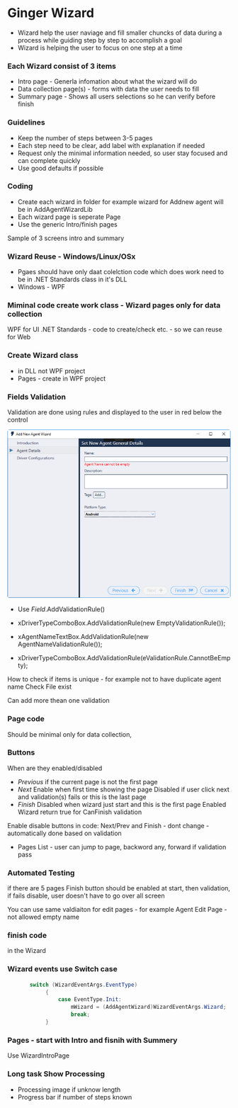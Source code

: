 # Ginger Wizard

- Wizard help the user naviage and fill smaller chuncks of data during a process while guiding step by step to accomplish a goal
- Wizard is helping the user to focus on one step at a time


### Each Wizard consist of 3 items
- Intro page - Generla infomation about what the wizard will do
- Data collection page(s) - forms with data the user needs to fill
- Summary page - Shows all users selections so he can verify before finish

### Guidelines
- Keep the number of steps between 3-5 pages
- Each step need to be clear, add label with explanation if needed
- Request only the minimal information needed, so user stay focused and can complete quickly
- Use good defaults if possible

### Coding
- Create each wizard in folder for example wizard for Addnew agent will be in AddAgentWizardLib
- Each wizard page is seperate Page
- Use the generic Intro/finish pages

Sample of 3 screens intro and summary


### Wizard Reuse - Windows/Linux/OSx
- Pgaes should have only daat colelction
code which does work need to be in .NET Standards class in it's DLL
- Windows - WPF

### Miminal code create work class - Wizard pages only for data collection
WPF for UI
.NET Standards - code to create/check etc. - so we can reuse for Web

### Create Wizard class

- in DLL not WPF project
- Pages - create in WPF project

### Fields Validation

Validation are done using rules and displayed to the user in red below the control

![alt text](../images/AddAgentWizradAgnetDetails.png?raw=true)

- Use *Field*.AddValidationRule()

- xDriverTypeComboBox.AddValidationRule(new EmptyValidationRule());

- xAgentNameTextBox.AddValidationRule(new AgentNameValidationRule());

- xDriverTypeComboBox.AddValidationRule(eValidationRule.CannotBeEmpty);


How to check if items is unique - for example not to have duplicate agent name
Check File exist

Can add more thean one validation

### Page code
Should be minimal only for data collection, 

### Buttons

When are they enabled/disabled
- *Previous* if the current page is not the first page
- *Next* Enable when first time showing the page
         Disabled if user click next and validation(s) fails or this is the last page
- *Finish* Disabled when wizard just start and this is the first page
              Enabled Wizard return true for CanFinish validation

Enable disable buttons in code:
Next/Prev and Finish - dont change - automatically done based on validation

- Pages List - user can jump to page, backword any, forward if validation pass

### Automated Testing

if there are 5 pages Finish button should be enabled at start, then validation, if fails disable, user doesn't have to go over all screen

You can use same valdiaiton for edit pages - for example Agent Edit Page - not allowed empty name


### finish code
in the Wizard

### Wizard events use Switch case


```cs
       switch (WizardEventArgs.EventType)
            {
                case EventType.Init:
                    mWizard = (AddAgentWizard)WizardEventArgs.Wizard;                    
                    break;
            }
```

### Pages - start with Intro and fisnih with Summery
Use WizardIntroPage



### Long task Show Processing

- Processing image if unknow length
- Progress bar if number of steps known
